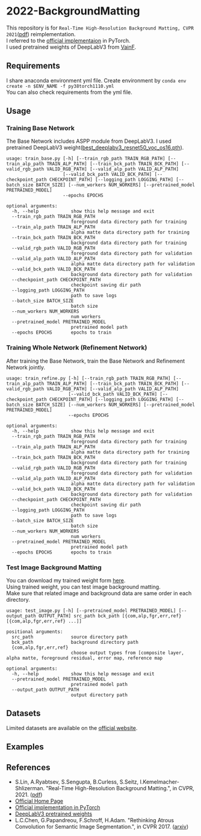 # 2022-BackgroundMatting
This repository is for `Real-Time High-Resolution Background Matting, CVPR 2021`([pdf](https://openaccess.thecvf.com/content/CVPR2021/papers/Lin_Real-Time_High-Resolution_Background_Matting_CVPR_2021_paper.pdf)) reimplementation.  
I referred to the [official implementaion](https://github.com/PeterL1n/BackgroundMattingV2) in PyTorch.  
I used pretrained weights of DeepLabV3 from [VainF](https://github.com/VainF/DeepLabV3Plus-Pytorch).

## Requirements
I share anaconda environment yml file.
Create environment by `conda env create -n $ENV_NAME -f py38torch1110.yml`  
You can also check requirements from the yml file.


## Usage
### Training Base Network
The Base Network includes ASPP module from DeepLabV3. I used pretrained DeepLabV3 weight([best_deeplabv3_resnet50_voc_os16.pth](https://www.dropbox.com/sh/w3z9z8lqpi8b2w7/AAB0vkl4F5vy6HdIhmRCTKHSa?dl=0)).

```
usage: train_base.py [-h] [--train_rgb_path TRAIN_RGB_PATH] [--train_alp_path TRAIN_ALP_PATH] [--train_bck_path TRAIN_BCK_PATH] [--valid_rgb_path VALID_RGB_PATH] [--valid_alp_path VALID_ALP_PATH]
                     [--valid_bck_path VALID_BCK_PATH] [--checkpoint_path CHECKPOINT_PATH] [--logging_path LOGGING_PATH] [--batch_size BATCH_SIZE] [--num_workers NUM_WORKERS] [--pretrained_model PRETRAINED_MODEL]
                     --epochs EPOCHS

optional arguments:
  -h, --help            show this help message and exit
  --train_rgb_path TRAIN_RGB_PATH
                        foreground data directory path for training
  --train_alp_path TRAIN_ALP_PATH
                        alpha matte data directory path for training
  --train_bck_path TRAIN_BCK_PATH
                        background data directory path for training
  --valid_rgb_path VALID_RGB_PATH
                        foreground data directory path for validation
  --valid_alp_path VALID_ALP_PATH
                        alpha matte data directory path for validation
  --valid_bck_path VALID_BCK_PATH
                        background data directory path for validation
  --checkpoint_path CHECKPOINT_PATH
                        checkpoint saving dir path
  --logging_path LOGGING_PATH
                        path to save logs
  --batch_size BATCH_SIZE
                        batch size
  --num_workers NUM_WORKERS
                        num workers
  --pretrained_model PRETRAINED_MODEL
                        pretrained model path
  --epochs EPOCHS       epochs to train
```

### Training Whole Network (Refinement Network)
After training the Base Network, train the Base Network and Refinement Network jointly.  
```
usage: train_refine.py [-h] [--train_rgb_path TRAIN_RGB_PATH] [--train_alp_path TRAIN_ALP_PATH] [--train_bck_path TRAIN_BCK_PATH] [--valid_rgb_path VALID_RGB_PATH] [--valid_alp_path VALID_ALP_PATH]
                       [--valid_bck_path VALID_BCK_PATH] [--checkpoint_path CHECKPOINT_PATH] [--logging_path LOGGING_PATH] [--batch_size BATCH_SIZE] [--num_workers NUM_WORKERS] [--pretrained_model PRETRAINED_MODEL]
                       --epochs EPOCHS

optional arguments:
  -h, --help            show this help message and exit
  --train_rgb_path TRAIN_RGB_PATH
                        foreground data directory path for training
  --train_alp_path TRAIN_ALP_PATH
                        alpha matte data directory path for training
  --train_bck_path TRAIN_BCK_PATH
                        background data directory path for training
  --valid_rgb_path VALID_RGB_PATH
                        foreground data directory path for validation
  --valid_alp_path VALID_ALP_PATH
                        alpha matte data directory path for validation
  --valid_bck_path VALID_BCK_PATH
                        background data directory path for validation
  --checkpoint_path CHECKPOINT_PATH
                        checkpoint saving dir path
  --logging_path LOGGING_PATH
                        path to save logs
  --batch_size BATCH_SIZE
                        batch size
  --num_workers NUM_WORKERS
                        num workers
  --pretrained_model PRETRAINED_MODEL
                        pretrained model path
  --epochs EPOCHS       epochs to train
  ```

### Test Image Background Matting
You can download my trained weight form [here](https://drive.google.com/drive/folders/1UnoNk7fp44PyDsyfdnIc6-wAzNxP9xgn?usp=sharing).  
Using trained weight, you can test image background matting.  
Make sure that related image and background data are same order in each directory.
```
usage: test_image.py [-h] [--pretrained_model PRETRAINED_MODEL] [--output_path OUTPUT_PATH] src_path bck_path [{com,alp,fgr,err,ref} [{com,alp,fgr,err,ref} ...]]

positional arguments:
  src_path              source directory path
  bck_path              background directory path
  {com,alp,fgr,err,ref}
                        choose output types from [composite layer, alpha matte, foreground residual, error map, reference map

optional arguments:
  -h, --help            show this help message and exit
  --pretrained_model PRETRAINED_MODEL
                        pretrained model path
  --output_path OUTPUT_PATH
                        output directory path
```

## Datasets
Limited datasets are available on the [official website](https://grail.cs.washington.edu/projects/background-matting-v2/#/datasets).

## Examples


## References
- S.Lin, A.Ryabtsev, S.Sengupta, B.Curless, S.Seitz, I.Kemelmacher-Shlizerman. "Real-Time High-Resolution Background Matting.", in CVPR, 2021. ([pdf](https://openaccess.thecvf.com/content/CVPR2021/papers/Lin_Real-Time_High-Resolution_Background_Matting_CVPR_2021_paper.pdf))
- [Official Home Page](https://grail.cs.washington.edu/projects/background-matting-v2/#/)
- [Official implementation in PyTorch](https://github.com/PeterL1n/BackgroundMattingV2)
- [DeepLabV3 pretrained weights](https://github.com/VainF/DeepLabV3Plus-Pytorch)
- L.C.Chen, G.Papandreou, F.Schroff, H.Adam. "Rethinking Atrous Convolution for Semantic Image Segmentation.", in CVPR 2017. ([arxiv](https://arxiv.org/abs/1706.05587))
